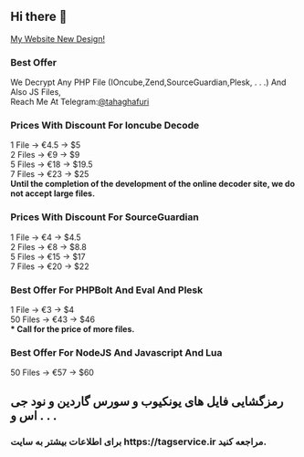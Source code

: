 ## Hi there 👋
[My Website New Design!](https://tahaghafuri.ir/)
### Best Offer
We Decrypt Any PHP File (IOncube,Zend,SourceGuardian,Plesk, . . .) And Also JS Files,<br>
Reach Me At Telegram:[@tahaghafuri](https://t.me/tahaghafuri/)<br>
### Prices With Discount For Ioncube Decode
1 File -> €4.5 -> $5<br>
2 Files -> €9 -> $9<br>
5 Files -> €18 -> $19.5<br>
7 Files -> €23 -> $25<br>
<b>Until the completion of the development of the online decoder site, we do not accept large files.</b>
### Prices With Discount For SourceGuardian
1 File -> €4 -> $4.5<br>
2 Files -> €8 -> $8.8<br>
5 Files -> €15 -> $17<br>
7 Files -> €20 -> $22<br>
### Best Offer For PHPBolt And Eval And Plesk
1 File -> €3 -> $4<br>
50 Files -> €43 -> $46<br>
<b>* Call for the price of more files.</b>
### Best Offer For NodeJS And Javascript And Lua
50 Files -> €57 -> $60
<!--### Best Offer For Cracks Order
For Each Software Crack-> €142 -> $150-->
## رمزگشایی فایل های یونکیوب و سورس گاردین و نود جی اس و . . . 
<h3>برای اطلاعات بیشتر به سایت https://tagservice.ir مراجعه کنید.</h3>

